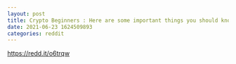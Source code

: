 ```yaml
--- 
layout: post 
title: Crypto Beginners : Here are some important things you should know: 
date: 2021-06-23 1624509893 
categories: reddit 
--- 
```

https://redd.it/o6trqw
